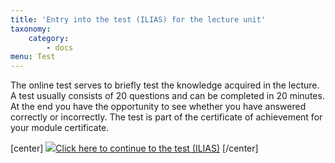 ```yaml
---
title: 'Entry into the test (ILIAS) for the lecture unit'
taxonomy:
    category:
        - docs
menu: Test
---
```


The online test serves to briefly test the knowledge acquired in the lecture. A test usually consists of 20 questions and can be completed in 20 minutes. At the end you have the opportunity to see whether you have answered correctly or incorrectly. The test is part of the certificate of achievement for your module certificate.

[center] <a href="https://ilias.opengeoedu.de/ilias/goto.php?target=tst_259&client_id=opengeoedu" markdown="1" target="_blank"> ![](/images/test.png?resize=200,200)Click here to continue to the test (ILIAS)</a> [/center]
